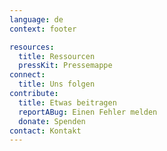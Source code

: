 ```yaml
---
language: de
context: footer

resources:
  title: Ressourcen
  pressKit: Pressemappe
connect:
  title: Uns folgen
contribute:
  title: Etwas beitragen
  reportABug: Einen Fehler melden
  donate: Spenden
contact: Kontakt
---
```

